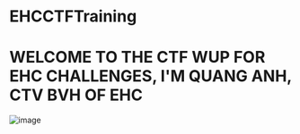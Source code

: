 # EHCCTFTraining


# WELCOME TO THE CTF WUP FOR EHC CHALLENGES, I'M QUANG ANH, CTV BVH OF EHC

![image](https://github.com/anhshidou/EHCCTFTraining/assets/120787381/35046a69-26b4-4977-8428-9eec0b33184b)
